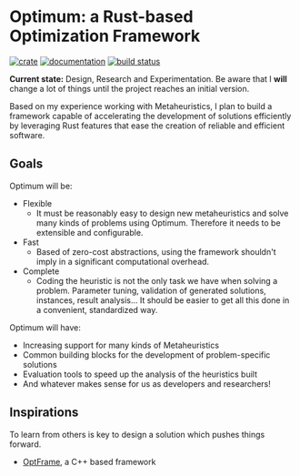 # Optimum: a Rust-based Optimization Framework

[![crate](https://img.shields.io/crates/v/optimum.svg)](https://crates.io/crates/optimum)
[![documentation](https://docs.rs/optimum/badge.svg)](https://docs.rs/optimum)
[![build status](https://github.com/dbofmmbt/optimum/workflows/rust/badge.svg)](https://github.com/dbofmmbt/optimum/actions)

**Current state:** Design, Research and Experimentation. Be aware that I **will** change a lot of things until the project reaches an initial version.

Based on my experience working with Metaheuristics, I plan to build a framework capable of accelerating the development of solutions efficiently by leveraging Rust features that ease the creation of reliable and efficient software.

## Goals

Optimum will be:

- Flexible
  - It must be reasonably easy to design new metaheuristics and solve many kinds of problems using Optimum. Therefore it needs to be extensible and configurable.
- Fast
  - Based of zero-cost abstractions, using the framework shouldn't imply in a significant computational overhead.
- Complete
  - Coding the heuristic is not the only task we have when solving a problem. Parameter tuning, validation of generated solutions, instances, result analysis... It should be easier to get all this done in a convenient, standardized way.

Optimum will have:

- Increasing support for many kinds of Metaheuristics
- Common building blocks for the development of problem-specific solutions
- Evaluation tools to speed up the analysis of the heuristics built
- And whatever makes sense for us as developers and researchers!

## Inspirations

To learn from others is key to design a solution which pushes things forward.

- [OptFrame](https://github.com/optframe/optframe), a C++ based framework
